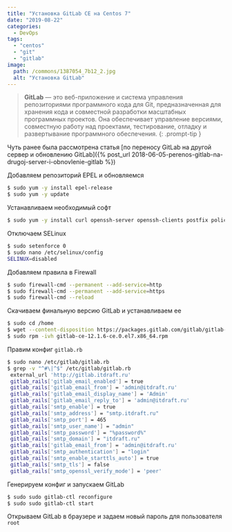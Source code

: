 ```yaml
---
title: "Установка GitLab CE на Centos 7"
date: "2019-08-22"
categories: 
  - DevOps
tags: 
  - "centos"
  - "git"
  - "gitlab"
image:
  path: /commons/1387054_7b12_2.jpg
  alt: "Установка GitLab"
---
```


> **GitLab** — это веб-приложение и система управления репозиториями программного кода для Git, предназначенная для хранения кода и совместной разработки масштабных программных проектов. Она обеспечивает управление версиями, совместную работу над проектами, тестирование, отладку и развертывание программного обеспечения.
{: .prompt-tip }

Чуть ранее была рассмотрена статья [по переносу GitLab на другой сервер и обновлению GitLab]({% post_url 2018-06-05-perenos-gitlab-na-drugoj-server-i-obnovlenie-gitlab %})

Добавляем репозиторий EPEL и обновляемся

```sh
$ sudo yum -y install epel-release
$ sudo yum -y update
```

Устанавливаем необходимый софт

```sh
$ sudo yum -y install curl openssh-server openssh-clients postfix policycoreutils-python mc nano wget htop git rsync p7zip ntpdate
```

Отключаем SELinux

```sh
$ sudo setenforce 0
$ sudo nano /etc/selinux/config
SELINUX=disabled
```

Добавляем правила в Firewall

```sh
$ sudo firewall-cmd --permanent --add-service=http
$ sudo firewall-cmd --permanent --add-service=https
$ sudo firewall-cmd --reload
```

Скачиваем финальную версию GitLab и устанавливаем ее

```sh
$ sudo cd /home
$ wget --content-disposition https://packages.gitlab.com/gitlab/gitlab-ce/packages/el/7/gitlab-ce-12.1.6-ce.0.el7.x86_64.rpm/download.rpm
$ sudo rpm -ivh gitlab-ce-12.1.6-ce.0.el7.x86_64.rpm
```

Правим конфиг `gitlab.rb`

```sh
$ sudo nano /etc/gitlab/gitlab.rb
$ grep -v "^#\|^$" /etc/gitlab/gitlab.rb
 external_url 'http://gitlab.itdraft.ru'
 gitlab_rails['gitlab_email_enabled'] = true
 gitlab_rails['gitlab_email_from'] = 'admin@itdraft.ru'
 gitlab_rails['gitlab_email_display_name'] = 'Admin'
 gitlab_rails['gitlab_email_reply_to'] = 'admin@itdraft.ru'
 gitlab_rails['smtp_enable'] = true
 gitlab_rails['smtp_address'] = "smtp.itdraft.ru"
 gitlab_rails['smtp_port'] = 465
 gitlab_rails['smtp_user_name'] = "admin"
 gitlab_rails['smtp_password'] = "%password%"
 gitlab_rails['smtp_domain'] = "itdraft.ru"
 gitlab_rails['gitlab_email_from'] = 'admin@itdraft.ru'
 gitlab_rails['smtp_authentication'] = "login"
 gitlab_rails['smtp_enable_starttls_auto'] = true
 gitlab_rails['smtp_tls'] = false
 gitlab_rails['smtp_openssl_verify_mode'] = 'peer'
```

Генерируем конфиг и запускаем GitLab

```sh
$ sudo sudo gitlab-ctl reconfigure
$ sudo sudo gitlab-ctl start
```

Открываем GitLab в браузере и задаем новый пароль для пользователя `root`
